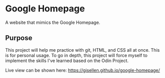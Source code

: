 # Google Homepage
A website that mimics the Google Homepage.

Purpose
----------

This project will help me practice with git, HTML, and CSS all at once.  This is for personal usage.
To go in depth,
this project will force myself to implement the skills I've learned based on the Odin Project.

Live view can be shown here: https://gisellen.github.io/google-homepage/
